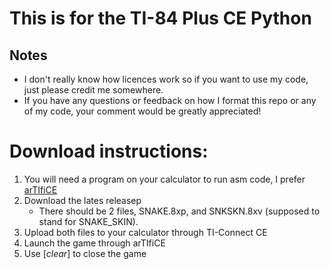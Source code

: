# This is for the TI-84 Plus CE Python

## Notes
- I don't really know how licences work so if you want to use my code, just please credit me somewhere.
- If you have any questions or feedback on how I format this repo or any of my code, your comment would be greatly appreciated!

# Download instructions:

1. You will need a program on your calculator to run asm code, I prefer [arTIfiCE](https://github.com/MadMax0rs/TI-84-Plus-CE-Python-Jailbreak)
2. Download the lates releasep
	- There should be 2 files, SNAKE.8xp, and SNKSKN.8xv (supposed to stand for SNAKE_SKIN).
3. Upload both files to your calculator through TI-Connect CE
4. Launch the game through arTIfiCE
5. Use \[_clear_\] to close the game

